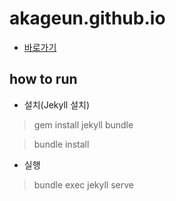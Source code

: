 # akageun.github.io

- [바로가기](https://akageun.github.io)


## how to run
- 설치(Jekyll 설치)
  
> gem install jekyll bundle


> bundle install

- 실행

> bundle exec jekyll serve
